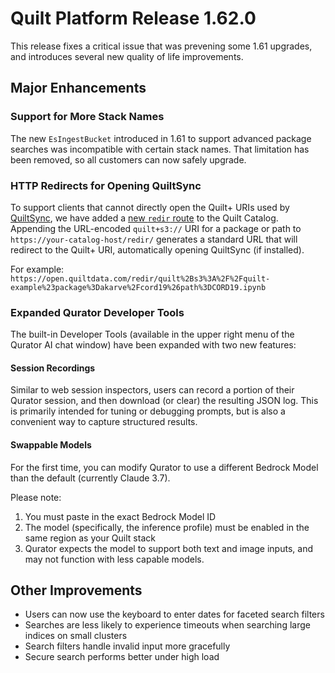 # Quilt Platform Release 1.62.0

This release fixes a critical issue that was prevening some 1.61 upgrades, and introduces several new quality of life improvements.

## Major Enhancements

### Support for More Stack Names

The new `EsIngestBucket` introduced in 1.61 to support advanced package searches was incompatible with certain stack names.
That limitation has been removed, so all customers can now safely upgrade.

### HTTP Redirects for Opening QuiltSync

To support clients that cannot directly open the Quilt+ URIs used by [QuiltSync](https://www.quilt.bio/quiltsync),
we have added a [new `redir` route](https://docs.quilt.bio/quilt-platform-catalog-user/uri#catalog-usage) to the Quilt Catalog.
Appending the URL-encoded `quilt+s3://` URI for a package or path to `https://your-catalog-host/redir/`
generates a standard URL that will redirect to the Quilt+ URI, automatically opening QuiltSync (if installed).

For example: `https://open.quiltdata.com/redir/quilt%2Bs3%3A%2F%2Fquilt-example%23package%3Dakarve%2Fcord19%26path%3DCORD19.ipynb`

### Expanded Qurator Developer Tools

The built-in Developer Tools (available in the upper right menu of the Qurator AI chat window) have been expanded with two new features:

#### Session Recordings

Similar to web session inspectors, users can record a portion of their Qurator session,
and then download (or clear) the resulting JSON log.
This is primarily intended for tuning or debugging prompts,
but is also a convenient way to capture structured results.

#### Swappable Models

For the first time, you can modify Qurator to use a different Bedrock Model than the default (currently Claude 3.7).

Please note:

1. You must paste in the exact Bedrock Model ID
2. The model (specifically, the inference profile) must be enabled in the same region as your Quilt stack
3. Qurator expects the model to support both text and image inputs, and may not function with less capable models.

## Other Improvements

- Users can now use the keyboard to enter dates for faceted search filters
- Searches are less likely to experience timeouts when searching large indices on small clusters
- Search filters handle invalid input more gracefully
- Secure search performs better under high load
